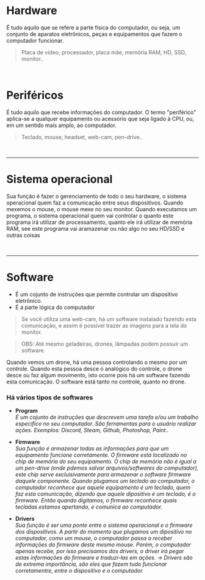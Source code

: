 # Hardware
É tudo aquilo que se refere a parte física do computador, ou seja, um conjunto de aparatos eletrônicos, peças e equipamentos que fazem o computador funcionar. 
> Placa de vídeo, processador, placa mãe, memória RAM, HD, SSD, monitor..

</br>

# Periféricos
É tudo aquilo que recebe informações do computador. O termo "periférico" aplica-se a qualquer equipamento ou acessório que seja ligado à CPU, ou, em um sentido mais amplo, ao computador.
> Teclado, mouse, headset, web-cam, pen-drive.. 

</br>

________________________________________________________________________________________________________________________
# Sistema operacional 
Sua função é fazer o gerenciamento de todo o seu hardware, o sistema operacional quem faz a comunicação entre seus dispositivos.
Quando mexemos o mouse, o mouse mexe no seu monitor.
Quando executamos um programa, o sistema operacional quem vai controlar o quanto este programa irá utilizar de processamento, quanto ele irá utilizar de memória RAM, see este programa vai aramazenar ou não algo no seu HD/SSD e outras coisas

</br>

________________________________________________________________________________________________________________________
# Software
- É um cojunto de instruções que permite controlar um dispositivo eletrônico. 
- É a parte lógica do computador

> Se você utiliza uma web-cam, há um software instalado fazendo esta comunicação, e assim é possível trazer as imagens para a tela do monitor.

>OBS: 
Até mesmo geladeiras, drones, lâmpadas podem possuir um software.

Quando vemos um drone, há uma pessoa controlando o mesmo por um controle.
Quando esta pessoa desce o analógico do controle, o drone desce ou faz algum movimento, isto ocorre pois há um software fazendo esta comunicação. 
O software está tanto no controle, quanto no drone.   


### Há vários tipos de softwares
* __Program__ </br>
_É um cojunto de instruções que descrevem uma tarefa e/ou um trabalho específico no seu computador.
São ferramentas para o usuário realizar ações. 
Exemplos: Discord, Steam, Github, Photoshop, Paint.._

* __Firmware__ </br>
_Sua função é armazenar todas as informações para que um equipamento funcione corretamente. O firmware está localizado no chip de memória do seu equipamento.
O chip de memória não é igual a um pen-drive (onde pdemos salvar arquivos/softwares do computador), este chip serve excluisivamente para armazenar o software firmware daquele componente. 
Quando plugamos um teclado ao computador, o computador reconhece que aquele equipamento é um teclado, quem faz esta comunicação, dizendo que aquele dipositivo é um teclado, é o firmware. 
Então quando digitamos, o firmware reconhece quais tecladas estamos apertando, e comunica ao computador._


* __Drivers__ </br>
_Sua função é ser uma ponte entre o sistema operacional e o firmware dos dispositivos. 
A partir do momento que plugamos um dipositivo no computador, como um mouse, o computador passa a receber informações do firmware deste mesmo mouse. 
Porém, o computador apenas recebe, por isso precisamos dos drivers, o driver irá pegar estas informações do firmware e traduzi-las em ações. 
-> Drivers são de extrema importância, são eles que fazem tudo funcionar corretamentre, entre o dispositivo e o computador._  








